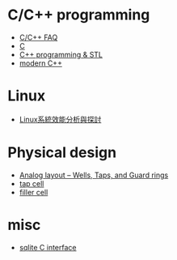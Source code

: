 # C/C++ programming
- [C/C++ FAQ](https://hackmd.io/@Mclin/Cppfaq)
- [C](https://hackmd.io/@Mclin/BJaojybuq)
- [C++ programming & STL](https://hackmd.io/@Mclin/Bybcvwmli)
- [modern C++](https://hackmd.io/@Mclin/rkUkkQl3t)
<!-- - [Linux C/C++ development tool](https://hackmd.io/6M6Ag6xpR1GKtqOBU7t2NQ)
  - [gdb](https://hackmd.io/Pt5tCOyhR_Obn2RVJN8o2g) -->
# Linux
- [Linux系統效能分析與探討](https://ithelp.ithome.com.tw/articles/10100636)
<!-- - [Lunux command/tool](https://hackmd.io/R-vb6cPyTomtBqq5gMz03A) -->
# Physical design
- [Analog layout – Wells, Taps, and Guard rings](https://pulsic.com/analog-layout-wells-taps-and-guard-rings/)
- [tap cell](https://teamvlsi.com/2020/08/well-tap-cell-in-asic-design.html)
- [filler cell](https://vlsi.pro/physical-only-cells-filler-cells/)

# misc
- [sqlite C interface](https://hackmd.io/@Mclin/B150i1Wu9)
<!-- Hello, here is my notes. -->
<!-- # about me
- a software developer
- a product engineer 
- working in EDA (electronic design automation) industry
- have ever worked for in several product lines related to IC design tool including 
  - layout editor (Cadence Virtuoso)
  - layout verification (Cadence Pegasus PERC)
  - digital debugging (Synopsys Siloti HDL circuit analysis) -->
